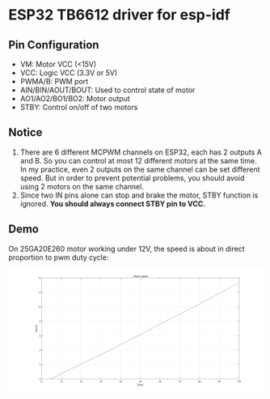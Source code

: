 # ESP32 TB6612 driver for esp-idf

## Pin Configuration
 - VM: Motor VCC (<15V)
 - VCC: Logic VCC (3.3V or 5V)
 - PWMA/B: PWM port
 - AIN/BIN/AOUT/BOUT: Used to control state of motor
 - AO1/AO2/BO1/BO2: Motor output
 - STBY: Control on/off of two motors

## Notice
1. There are 6 different MCPWM channels on ESP32, each has 2 outputs A and B. So you can control at most 12 different motors at the same time. In my practice, even 2 outputs on the same channel can be set different speed. But in order to prevent potential problems, you should avoid using 2 motors on the same channel.
2. Since two IN pins alone can stop and brake the motor, STBY function is ignored. **You should always connect STBY pin to VCC.**

## Demo
On 25GA20E260 motor working under 12V, the speed is about in direct proportion to pwm duty cycle:

![](25GA20E260.svg)
